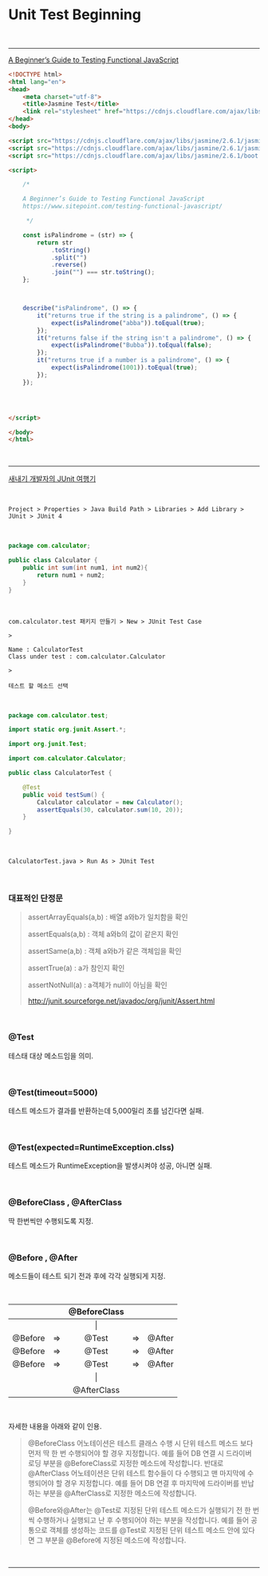 <h1>Unit Test Beginning</h1>

<br>

<hr>

[A Beginner’s Guide to Testing Functional JavaScript](https://www.sitepoint.com/testing-functional-javascript/)



```html
<!DOCTYPE html>
<html lang="en">
<head>
    <meta charset="utf-8">
    <title>Jasmine Test</title>
    <link rel="stylesheet" href="https://cdnjs.cloudflare.com/ajax/libs/jasmine/2.6.1/jasmine.min.css">
</head>
<body>

<script src="https://cdnjs.cloudflare.com/ajax/libs/jasmine/2.6.1/jasmine.min.js"></script>
<script src="https://cdnjs.cloudflare.com/ajax/libs/jasmine/2.6.1/jasmine-html.min.js"></script>
<script src="https://cdnjs.cloudflare.com/ajax/libs/jasmine/2.6.1/boot.min.js"></script>

<script>

    /*

    A Beginner’s Guide to Testing Functional JavaScript
    https://www.sitepoint.com/testing-functional-javascript/

     */

    const isPalindrome = (str) => {
        return str
            .toString()
            .split("")
            .reverse()
            .join("") === str.toString();
    };



    describe("isPalindrome", () => {
        it("returns true if the string is a palindrome", () => {
            expect(isPalindrome("abba")).toEqual(true);
        });
        it("returns false if the string isn't a palindrome", () => {
            expect(isPalindrome("Bubba")).toEqual(false);
        });
        it("returns true if a number is a palindrome", () => {
            expect(isPalindrome(1001)).toEqual(true);
        });
    });




</script>

</body>
</html>
```

<br>

<hr>

[새내기 개발자의 JUnit 여행기](http://www.nextree.co.kr/p11104/)

<br>

```
Project > Properties > Java Build Path > Libraries > Add Library > JUnit > JUnit 4  
```

<br>

```java
package com.calculator;

public class Calculator {
	public int sum(int num1, int num2){
        return num1 + num2;
    }
}

```

<br>

```
com.calculator.test 패키지 만들기 > New > JUnit Test Case

>

Name : CalculatorTest
Class under test : com.calculator.Calculator

>

테스트 할 메소드 선택

```

<br>

```java
package com.calculator.test;

import static org.junit.Assert.*;

import org.junit.Test;

import com.calculator.Calculator;

public class CalculatorTest {

	@Test
    public void testSum() {
        Calculator calculator = new Calculator();
        assertEquals(30, calculator.sum(10, 20));
    }

}
```

<br>

```
CalculatorTest.java > Run As > JUnit Test
```

<br>



<h3>대표적인 단정문</h3>

> assertArrayEquals(a,b) : 배열 a와b가 일치함을 확인 
>
> assertEquals(a,b) : 객체 a와b의 값이 같은지 확인 
>
> assertSame(a,b) : 객체 a와b가 같은 객체임을 확인 
>
> assertTrue(a) : a가 참인지 확인 
>
> assertNotNull(a) : a객체가 null이 아님을 확인 
>
> 
>
>  http://junit.sourceforge.net/javadoc/org/junit/Assert.html

<br>

<h3>@Test</h3>

테스태 대상 메소드임을 의미.

<br>

<h3>@Test(timeout=5000)</h3>

테스트 메소드가 결과를 반환하는데 5,000밀리 초를 넘긴다면 실패.

<br>

<h3>@Test(expected=RuntimeException.clss)</h3>

테스트 메소드가 RuntimeException을 발생시켜야 성공, 아니면 실패.

<br>

<h3>@BeforeClass , @AfterClass</h3>

딱 한번씩만 수행되도록 지정.

<br>

<h3>@Before , @After</h3>

메소드들이 테스트 되기 전과 후에 각각 실행되게 지정.

<br>

|         |      | @BeforeClass |      |        |
| :-----: | :--: | :----------: | :--: | :----: |
|         |      |      \|      |      |        |
| @Before |  =>  |    @Test     |  =>  | @After |
| @Before |  =>  |    @Test     |  =>  | @After |
| @Before |  =>  |    @Test     |  =>  | @After |
|         |      |      \|      |      |        |
|         |      | @AfterClass  |      |        |



<br>

자세한 내용을 아래와 같이 인용.

> @BeforeClass 어노테이션은 테스트 클래스 수행 시 단위 테스트 메소드 보다 먼저 딱 한 번 수행되어야 할 경우 지정합니다. 예를 들어 DB 연결 시 드라이버 로딩 부분을 @BeforeClass로 지정한 메소드에 작성합니다. 반대로 @AfterClass 어노테이션은 단위 테스트 함수들이 다 수행되고 맨 마지막에 수행되어야 할 경우 지정합니다. 예를 들어 DB 연결 후 마지막에 드라이버를 반납하는 부분을 @AfterClass로 지정한 메소드에 작성합니다.
>
> @Before와@After는 @Test로 지정된 단위 테스트 메소드가 실행되기 전 한 번씩 수행하거나 실행되고 난 후 수행되어야 하는 부분을 작성합니다. 예를 들어 공통으로 객체를 생성하는 코드를 @Test로 지정된 단위 테스트 메소드 안에 있다면 그 부분을 @Before에 지정된 메소드에 작성합니다.



<br>

<hr>

